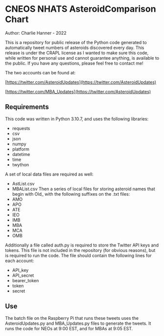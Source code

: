 # CNEOS NHATS AsteroidComparison Chart

Author: Charlie Hanner - 2022

 This is a repository for public release of the Python code generated to automatically tweet numbers of asteroids discovered every day. This release is under the CRAPL license as I wanted to make sure this code, while written for personal use and cannot guarantee anything, is available to the public. If you have any questions, please feel free to contact me!

The two accounts can be found at:

[https://twitter.com/AsteroidUpdates](https://twitter.com/AsteroidUpdates)

[https://twitter.com/MBA_Updates](https://twitter.com/AsteroidUpdates)


## Requirements

This code was written in Python 3.10.7, and uses the following libraries:
- requests
- csv
- json
- numpy
- platform
- datetime
- time
- twython

A set of local data files are required as well: 
- AstList.csv
- MBAList.csv
Then a series of local files for storing asteroid names that begin with Old_ with the following suffixes on the .txt files:
- AMO
- APO
- ATE
- IEO
- IMB
- MBA
- MCA
- OMB

Additionally a file called auth.py is required to store the Twitter API keys and tokens. This file is not included in the repository (for obvious reasons), but is required to run the code. The file should contain the following lines for each account:
- API_key
- API_secret
- bearer_token 
- token
- secret 

## Use
The batch file on the Raspberry Pi that runs these tweets uses the AsteroidUpdates.py and MBA_Updates.py files to generate the tweets. It runs the code for NEOs at 9:00 EST, and for MBAs at 9:05 EST. 
